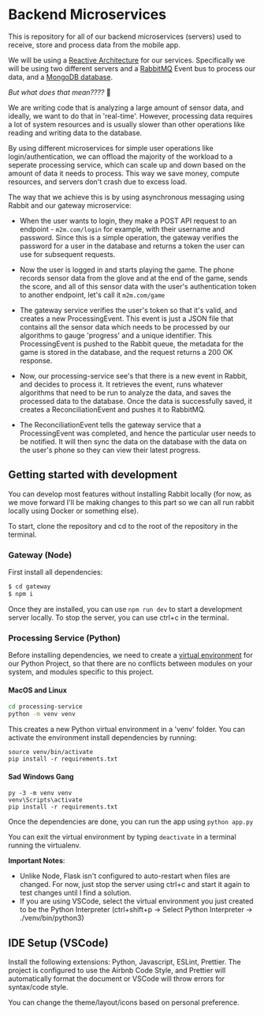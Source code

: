 # Backend Microservices  

This is repository for all of our backend microservices (servers) used to receive, store and process data from the mobile app.

We will be using a [Reactive Architecture](https://medium.com/ceoquest/in-the-loop-chapter-24-reactive-systems-and-microservices-architecture-e92493ea60) for our services. Specifically we will be using two different servers and a [RabbitMQ](https://www.rabbitmq.com/) Event bus to process our data, and a [MongoDB database](https://www.mongodb.com/).

*But what does that mean????* 🤯  

We are writing code that is analyzing a large amount of sensor data, and ideally, we want to do that in 'real-time'. However, processing data requires a lot of system resources and is usually slower than other operations like reading and writing data to the database. 

By using different microservices for simple user operations like login/authentication, we can offload the majority of the workload to a seperate processing service, which can scale up and down based on the amount of data it needs to process. This way we save money, compute resources, and servers don't crash due to excess load.  

The way that we achieve this is by using asynchronous messaging using Rabbit and our gateway microservice: 

- When the user wants to login, they make a POST API request to an endpoint - `m2m.com/login` for example, with their username and password. Since this is a simple operation, the gateway verifies the password for a user in the database and returns a token the user can use for subsequent requests. 

- Now the user is logged in and starts playing the game. The phone records sensor data from the glove and at the end of the game, sends the score, and all of this sensor data with the user's authentication token to another endpoint, let's call it `m2m.com/game` 

- The gateway service verifies the user's token so that it's valid, and creates a new ProcessingEvent. This event is just a JSON file that contains all the sensor data which needs to be processed by our algorithms to gauge 'progress' and a unique identifier. This ProcessingEvent is pushed to the Rabbit queue, the metadata for the game is stored in the database, and the request returns a 200 OK response.

- Now, our processing-service see's that there is a new event in Rabbit, and decides to process it. It retrieves the event, runs whatever algorithms that need to be run to analyze the data, and saves the processed data to the database. Once the data is successfully saved, it creates a ReconciliationEvent and pushes it to RabbitMQ. 

- The ReconciliationEvent tells the gateway service that a ProcessingEvent was completed, and hence the particular user needs to be notified. It will then sync the data on the database with the data on the user's phone so they can view their latest progress. 


## Getting started with development 

You can develop most features without installing Rabbit locally (for now, as we move forward I'll be making changes to this part so we can all run rabbit locally using Docker or something else). 

To start, clone the repository and cd to the root of the repository in the terminal.

### Gateway (Node)

First install all dependencies:

```bash
$ cd gateway 
$ npm i
```

Once they are installed, you can use `npm run dev` to start a development server locally. To stop the server, you can use ctrl+c in the terminal.

### Processing Service (Python)

Before installing dependencies, we need to create a [virtual environment](https://www.geeksforgeeks.org/create-virtual-environment-using-venv-python/) for our Python Project, so that there are no conflicts between modules on your system, and modules specific to this project.

#### MacOS and Linux
```bash
cd processing-service
python -m venv venv
```
This creates a new Python virtual environment in a 'venv' folder. You can activate the environment install dependencies by running:
```
source venv/bin/activate 
pip install -r requirements.txt
```

#### Sad Windows Gang 
```
py -3 -m venv venv
venv\Scripts\activate
pip install -r requirements.txt
```

Once the dependencies are done, you can run the app using `python app.py`

You can exit the virtual environment by typing `deactivate` in a terminal running the virtualenv. 

**Important Notes**: 
- Unlike Node, Flask isn't configured to auto-restart when files are changed. For now, just stop the server using ctrl+c and start it again to test changes until I find a solution. 
- If you are using VSCode, select the virtual environment you just created to be the Python Interpreter (ctrl+shift+p -> Select Python Interpreter -> ./venv/bin/python3)

## IDE Setup (VSCode)

Install the following extensions: Python, Javascript, ESLint, Prettier. The project is configured to use the Airbnb Code Style, and Prettier will automatically format the document or VSCode will throw errors for syntax/code style. 

You can change the theme/layout/icons based on personal preference. 
